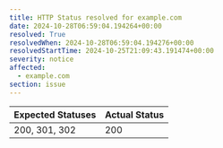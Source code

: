```yaml
---
title: HTTP Status resolved for example.com
date: 2024-10-28T06:59:04.194264+00:00
resolved: True
resolvedWhen: 2024-10-28T06:59:04.194276+00:00
resolvedStartTime: 2024-10-25T21:09:43.191474+00:00
severity: notice
affected:
  - example.com
section: issue
---
```


| Expected Statuses | Actual Status  |
|-------------------|----------------|
| 200, 301, 302 | 200 |
